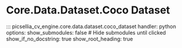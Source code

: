 # Core.Data.Dataset.Coco Dataset

::: picsellia_cv_engine.core.data.dataset.coco_dataset
    handler: python
    options:
        show_submodules: false  # Hide submodules until clicked
        show_if_no_docstring: true
        show_root_heading: true
